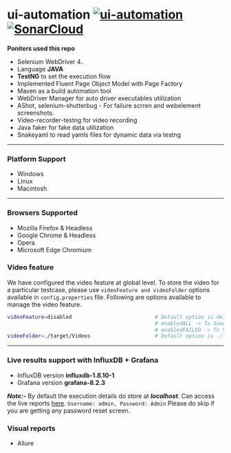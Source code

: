 # ui-automation [![ui-automation](https://github.com/shaikbikarsha/ui-automation/actions/workflows/build.yml/badge.svg)](https://github.com/shaikbikarsha/ui-automation/actions) [![SonarCloud](https://sonarcloud.io/images/project_badges/sonarcloud-orange.svg)](https://sonarcloud.io/summary/new_code?id=shaikbikarsha_ui-automation)

**Poniters used this repo**
- Selenium WebDriver 4.*.*
- Language **JAVA**
- **TestNG** to set the execution flow
- Implemented Fluent Page Object Model with Page Factory
- Maven as a build automation tool
- WebDriver Manager for auto driver executables utilization
- AShot, selenium-shutterbug - For failure scrren and webelement screenshots. 
- Video-recorder-testng for video recording
- Java faker for fake data utilization
- Snakeyaml to read yamls files for dynamic data via testng
---

### Platform Support
- Windows
- Linux
- Macintosh
---

### Browsers Supported
- Mozilla Firefox & Headless
- Google Chrome & Headless
- Opera
- Microsoft Edge Chromium

### Video feature
We have configured the video feature at global level. To store the video for a particular testcase, please use `videoFeature and videoFolder` options available in `config.properties` file. Following are options available to manage the video feature.
```sh
videoFeature=disabled                           # Default option is deisabled and it is for not to save the video
                                                # enabledALL -> To Save recorded video for All test case. Stored in "./target/Videos"
                                                # enabledFAILED -> To Save recorded video for ONLY FAILED test case. Stored in "./target/Videos"
videoFolder=./target/Videos                     # Default option is ./target/Videos. We can alter the lopcation If we want.
```
---

### Live results support with InfluxDB + Grafana
- InfluxDB version **influxdb-1.8.10-1**
- Grafana version **grafana-8.2.3**

***Note:-*** By default the execution details do store at ***localhost***. Can access the live reports [here](http://localhost:3000/d/M2A3v37Gz/automation-execution-stats?orgId=1&refresh=10s). `Username: admin, Password: Admin` Please do skip if you are getting any password reset screen.

### Visual reports
- Allure
